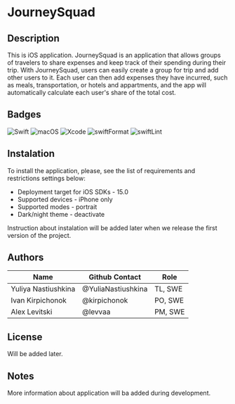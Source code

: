 # JourneySquad

## Description

This is iOS application. JourneySquad is an application that allows groups of travelers to share expenses and keep track of their spending during their trip. 
With JourneySquad, users can easily create a group for trip and add other users to it. 
Each user can then add expenses they have incurred, such as meals, transportation, or hotels and appartments, and the app will automatically calculate each user's share of the total cost.

## Badges

![Swift](https://img.shields.io/badge/Swift-5.8-blueviolet) ![macOS](https://img.shields.io/badge/macOS-13.3.1-green) ![Xcode](https://img.shields.io/badge/Xcode-14.3-blue) ![swiftFormat](https://img.shields.io/badge/swiftFormat-0.51.7-yellow) ![swiftLint](https://img.shields.io/badge/swiftLint-0.51.0-orange)

## Instalation
To install the application, please, see the list of requirements and restrictions settings below:
* Deployment target for iOS SDKs - 15.0
* Supported devices - iPhone only
* Supported modes - portrait
* Dark/night theme - deactivate

Instruction about instalation will be added later when we release the first version of the project.

## Authors

| Name                | Github Contact     | Role    |
|---------------------|--------------------|---------|
| Yuliya Nastiushkina | @YuliaNastiushkina | TL, SWE |
| Ivan Kirpichonok    | @kirpichonok       | PO, SWE |
| Alex Levitski       | @levvaa            | PM, SWE |

## License

Will be added later.

## Notes

More information about application will ba added during development.
